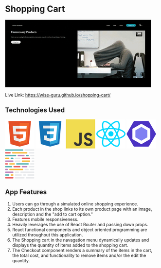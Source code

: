 # Shopping Cart

![Shopping Cart Gif](https://github.com/wise-guru/portfolio/blob/main/src/assets/projects/shopping.gif)

Live Link: https://wise-guru.github.io/shopping-cart/

## Technologies Used

[![HTML5](https://github.com/wise-guru/portfolio/blob/main/src/assets/skills/html.svg)](https://en.wikipedia.org/wiki/HTML) [![CSS3](https://github.com/wise-guru/portfolio/blob/main/src/assets/skills/css.svg)](https://en.wikipedia.org/wiki/CSS) [![Javascript](https://github.com/wise-guru/portfolio/blob/main/src/assets/skills/javascript.svg)](https://en.wikipedia.org/wiki/JavaScript) [![ReactJS](https://github.com/wise-guru/portfolio/blob/main/src/assets/skills/react.svg)](<https://en.wikipedia.org/wiki/React_(JavaScript_library)>) [![ESLint](https://github.com/wise-guru/portfolio/blob/main/src/assets/skills/eslint.svg)](https://en.wikipedia.org/wiki/ESLint) [![Prettier](https://github.com/wise-guru/portfolio/blob/main/src/assets/skills/prettier.svg)](https://prettier.io/)

<!-- [![]()]() -->

## App Features

1. Users can go through a simulated online shopping experience.
2. Each product in the shop links to its own product page with an image, description and the "add to cart option."
3. Features mobile responsiveness.
4. Heavily leverages the use of React Router and passing down props.
5. React functional components and object oriented programming are utilized throughout this application.
6. The Shopping cart in the navagation menu dynamically updates and displays the quantity of items added to the shopping cart.
7. The Checkout component renders a summary of the items in the cart, the total cost, and functionality to remove items and/or the edit the quantity.
